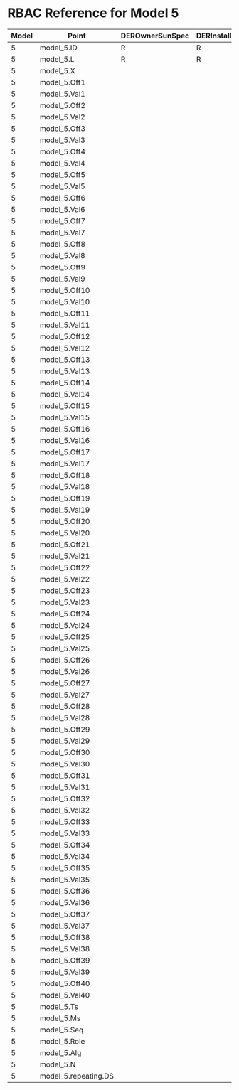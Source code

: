 # RBAC Reference for Model 5

| Model | Point | DEROwnerSunSpec | DERInstallerSunSpec | DERVendorSunSpec | ServiceProviderSunSpec | GridOperatorSunSpec |
|-------|-------|------------------|---------------------|------------------|------------------------|---------------------|
| 5 | model_5.ID | R | R | R | R | R |
| 5 | model_5.L | R | R | R | R | R |
| 5 | model_5.X |  |  |  |  |  |
| 5 | model_5.Off1 |  |  |  |  |  |
| 5 | model_5.Val1 |  |  |  |  |  |
| 5 | model_5.Off2 |  |  |  |  |  |
| 5 | model_5.Val2 |  |  |  |  |  |
| 5 | model_5.Off3 |  |  |  |  |  |
| 5 | model_5.Val3 |  |  |  |  |  |
| 5 | model_5.Off4 |  |  |  |  |  |
| 5 | model_5.Val4 |  |  |  |  |  |
| 5 | model_5.Off5 |  |  |  |  |  |
| 5 | model_5.Val5 |  |  |  |  |  |
| 5 | model_5.Off6 |  |  |  |  |  |
| 5 | model_5.Val6 |  |  |  |  |  |
| 5 | model_5.Off7 |  |  |  |  |  |
| 5 | model_5.Val7 |  |  |  |  |  |
| 5 | model_5.Off8 |  |  |  |  |  |
| 5 | model_5.Val8 |  |  |  |  |  |
| 5 | model_5.Off9 |  |  |  |  |  |
| 5 | model_5.Val9 |  |  |  |  |  |
| 5 | model_5.Off10 |  |  |  |  |  |
| 5 | model_5.Val10 |  |  |  |  |  |
| 5 | model_5.Off11 |  |  |  |  |  |
| 5 | model_5.Val11 |  |  |  |  |  |
| 5 | model_5.Off12 |  |  |  |  |  |
| 5 | model_5.Val12 |  |  |  |  |  |
| 5 | model_5.Off13 |  |  |  |  |  |
| 5 | model_5.Val13 |  |  |  |  |  |
| 5 | model_5.Off14 |  |  |  |  |  |
| 5 | model_5.Val14 |  |  |  |  |  |
| 5 | model_5.Off15 |  |  |  |  |  |
| 5 | model_5.Val15 |  |  |  |  |  |
| 5 | model_5.Off16 |  |  |  |  |  |
| 5 | model_5.Val16 |  |  |  |  |  |
| 5 | model_5.Off17 |  |  |  |  |  |
| 5 | model_5.Val17 |  |  |  |  |  |
| 5 | model_5.Off18 |  |  |  |  |  |
| 5 | model_5.Val18 |  |  |  |  |  |
| 5 | model_5.Off19 |  |  |  |  |  |
| 5 | model_5.Val19 |  |  |  |  |  |
| 5 | model_5.Off20 |  |  |  |  |  |
| 5 | model_5.Val20 |  |  |  |  |  |
| 5 | model_5.Off21 |  |  |  |  |  |
| 5 | model_5.Val21 |  |  |  |  |  |
| 5 | model_5.Off22 |  |  |  |  |  |
| 5 | model_5.Val22 |  |  |  |  |  |
| 5 | model_5.Off23 |  |  |  |  |  |
| 5 | model_5.Val23 |  |  |  |  |  |
| 5 | model_5.Off24 |  |  |  |  |  |
| 5 | model_5.Val24 |  |  |  |  |  |
| 5 | model_5.Off25 |  |  |  |  |  |
| 5 | model_5.Val25 |  |  |  |  |  |
| 5 | model_5.Off26 |  |  |  |  |  |
| 5 | model_5.Val26 |  |  |  |  |  |
| 5 | model_5.Off27 |  |  |  |  |  |
| 5 | model_5.Val27 |  |  |  |  |  |
| 5 | model_5.Off28 |  |  |  |  |  |
| 5 | model_5.Val28 |  |  |  |  |  |
| 5 | model_5.Off29 |  |  |  |  |  |
| 5 | model_5.Val29 |  |  |  |  |  |
| 5 | model_5.Off30 |  |  |  |  |  |
| 5 | model_5.Val30 |  |  |  |  |  |
| 5 | model_5.Off31 |  |  |  |  |  |
| 5 | model_5.Val31 |  |  |  |  |  |
| 5 | model_5.Off32 |  |  |  |  |  |
| 5 | model_5.Val32 |  |  |  |  |  |
| 5 | model_5.Off33 |  |  |  |  |  |
| 5 | model_5.Val33 |  |  |  |  |  |
| 5 | model_5.Off34 |  |  |  |  |  |
| 5 | model_5.Val34 |  |  |  |  |  |
| 5 | model_5.Off35 |  |  |  |  |  |
| 5 | model_5.Val35 |  |  |  |  |  |
| 5 | model_5.Off36 |  |  |  |  |  |
| 5 | model_5.Val36 |  |  |  |  |  |
| 5 | model_5.Off37 |  |  |  |  |  |
| 5 | model_5.Val37 |  |  |  |  |  |
| 5 | model_5.Off38 |  |  |  |  |  |
| 5 | model_5.Val38 |  |  |  |  |  |
| 5 | model_5.Off39 |  |  |  |  |  |
| 5 | model_5.Val39 |  |  |  |  |  |
| 5 | model_5.Off40 |  |  |  |  |  |
| 5 | model_5.Val40 |  |  |  |  |  |
| 5 | model_5.Ts |  |  |  |  |  |
| 5 | model_5.Ms |  |  |  |  |  |
| 5 | model_5.Seq |  |  |  |  |  |
| 5 | model_5.Role |  |  |  |  |  |
| 5 | model_5.Alg |  |  |  |  |  |
| 5 | model_5.N |  |  |  |  |  |
| 5 | model_5.repeating.DS |  |  |  |  |  |
